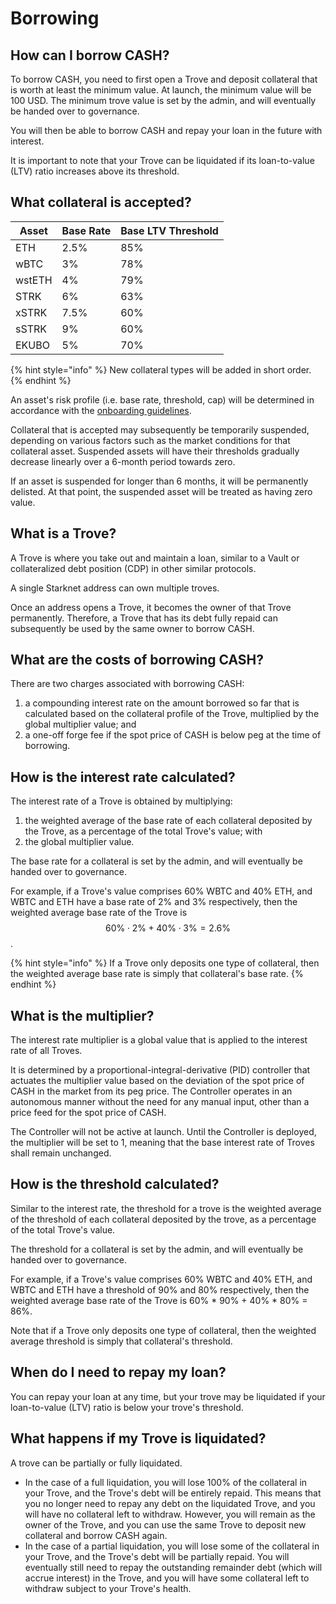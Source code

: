 # Borrowing

## How can I borrow CASH?

To borrow CASH, you need to first open a Trove and deposit collateral that is worth at least the minimum value. At launch, the minimum value will be 100 USD. The minimum trove value is set by the admin, and will eventually be handed over to governance.

You will then be able to borrow CASH and repay your loan in the future with interest.

It is important to note that your Trove can be liquidated if its loan-to-value (LTV) ratio increases above its threshold.

## What collateral is accepted?

| Asset  | Base Rate | Base LTV Threshold |
| ------ | --------- | ------------------ |
| ETH    | 2.5%      | 85%                |
| wBTC   | 3%        | 78%                |
| wstETH | 4%        | 79%                |
| STRK   | 6%        | 63%                |
| xSTRK  | 7.5%      | 60%                |
| sSTRK  | 9%        | 60%                |
| EKUBO  | 5%        | 70%                |

{% hint style="info" %}
New collateral types will be added in short order.
{% endhint %}

An asset's risk profile (i.e. base rate, threshold, cap) will be determined in accordance with the [onboarding guidelines](technical-documentation/governance/onboarding-collateral.md).

Collateral that is accepted may subsequently be temporarily suspended, depending on various factors such as the market conditions for that collateral asset. Suspended assets will have their thresholds gradually decrease linearly over a 6-month period towards zero.

If an asset is suspended for longer than 6 months, it will be permanently delisted. At that point, the suspended asset will be treated as having zero value.

## What is a Trove?

A Trove is where you take out and maintain a loan, similar to a Vault or collateralized debt position (CDP) in other similar protocols.

A single Starknet address can own multiple troves.

Once an address opens a Trove, it becomes the owner of that Trove permanently. Therefore, a Trove that has its debt fully repaid can subsequently be used by the same owner to borrow CASH.

## What are the costs of borrowing CASH?

There are two charges associated with borrowing CASH:

1. a compounding interest rate on the amount borrowed so far that is calculated based on the collateral profile of the Trove, multiplied by the global multiplier value; and
2. a one-off forge fee if the spot price of CASH is below peg at the time of borrowing.

## How is the interest rate calculated?

The interest rate of a Trove is obtained by multiplying:

1. the weighted average of the base rate of each collateral deposited by the Trove, as a percentage of the total Trove's value; with
2. the global multiplier value.

The base rate for a collateral is set by the admin, and will eventually be handed over to governance.

For example, if a Trove's value comprises 60% WBTC and 40% ETH, and WBTC and ETH have a base rate of 2% and 3% respectively, then the weighted average base rate of the Trove is $$60\% \cdot 2\% + 40\% \cdot 3\% = 2.6\%$$.

{% hint style="info" %}
If a Trove only deposits one type of collateral, then the weighted average base rate is simply that collateral's base rate.
{% endhint %}

## What is the multiplier?

The interest rate multiplier is a global value that is applied to the interest rate of all Troves.&#x20;

It is determined by a proportional-integral-derivative (PID) controller that actuates the multiplier value based on the deviation of the spot price of CASH in the market from its peg price. The Controller operates in an autonomous manner without the need for any manual input, other than a price feed for the spot price of CASH.

The Controller will not be active at launch. Until the Controller is deployed, the multiplier will be set to 1, meaning that the base interest rate of Troves shall remain unchanged.

## How is the threshold calculated?

Similar to the interest rate, the threshold for a trove is the weighted average of the threshold of each collateral deposited by the trove, as a percentage of the total Trove's value.

The threshold for a collateral is set by the admin, and will eventually be handed over to governance.

For example, if a Trove's value comprises 60% WBTC and 40% ETH, and WBTC and ETH have a threshold of 90% and 80% respectively, then the weighted average base rate of the Trove is 60% \* 90% + 40% \* 80% = 86%.

Note that if a Trove only deposits one type of collateral, then the weighted average threshold is simply that collateral's threshold.

## When do I need to repay my loan?

You can repay your loan at any time, but your trove may be liquidated if your loan-to-value (LTV) ratio is below your trove's threshold.

## What happens if my Trove is liquidated?

A trove can be partially or fully liquidated.&#x20;

* In the case of a full liquidation, you will lose 100% of the collateral in your Trove, and the Trove's debt will be entirely repaid. This means that you no longer need to repay any debt on the liquidated Trove, and you will have no collateral left to withdraw. However, you will remain as the owner of the Trove, and you can use the same Trove to deposit new collateral and borrow CASH again.
* In the case of a partial liquidation, you will lose some of the collateral in your Trove, and the Trove's debt will be partially repaid. You will eventually still need to repay the outstanding remainder debt (which will accrue interest) in the Trove, and you will have some collateral left to withdraw subject to your Trove's health.

